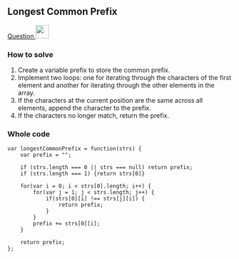 ## Longest Common Prefix

[Question <img width="30" src="https://camo.githubusercontent.com/cb2e82a44e4498bfb92d92cfdce6cdada6176bd4a3b6c4e8c5f4d8c47e3488f6/68747470733a2f2f692e706f7374696d672e63632f5943443642507a632f65787465726e616c2d6c696e6b2d69636f6e2d3135323834362e706e67" />](https://leetcode.com/problems/longest-common-prefix/)

### How to solve

1. Create a variable prefix to store the common prefix.
2. Implement two loops: one for iterating through the characters of the first element and another for iterating through the other elements in the array.
3. If the characters at the current position are the same across all elements, append the character to the prefix.
4. If the characters no longer match, return the prefix.

### Whole code

```
var longestCommonPrefix = function(strs) {
    var prefix = "";

    if (strs.length === 0 || strs === null) return prefix;
    if (strs.length === 1) {return strs[0]}

    for(var i = 0; i < strs[0].length; i++) {
        for(var j = 1; j < strs.length; j++) {
            if(strs[0][i] !== strs[j][i]) {
                return prefix;
            }
        }
        prefix += strs[0][i];
    }

    return prefix;
};
```
